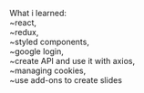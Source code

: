 What i learned:<br/>
~react,<br/> 
~redux,<br/>
~styled components,<br/>
~google login,<br/>
~create API and use it with axios,<br/>
~managing cookies,<br/>
~use add-ons to create slides<br/>